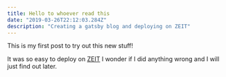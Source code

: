 ```yaml
---
title: Hello to whoever read this
date: "2019-03-26T22:12:03.284Z"
description: "Creating a gatsby blog and deploying on ZEIT"
---
```


This is my first post to try out this new stuff!

It was so easy to deploy on [ZEIT](https://zeit.co/) I wonder if I did anything wrong and I will just find out later.
